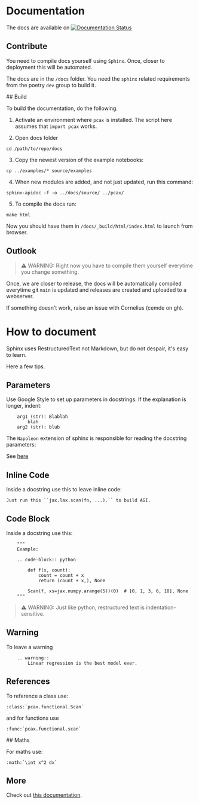 # Documentation

The docs are available on [![Documentation Status](https://readthedocs.org/projects/pcx/badge/?version=latest)](https://pcx.readthedocs.io/en/latest/?badge=latest)

## Contribute

You need to compile docs yourself using `Sphinx`. Once, closer to deployment this will be automated.

The docs are in the `/docs` folder. You need the `sphinx` related requirements from the poetry `dev` group to build it.

## Build

To build the documentation, do the following.

1. Activate an environment where `pcax` is installed. The script here assumes that `import pcax` works.

2. Open docs folder

```
cd /path/to/repo/docs
```

3. Copy the newest version of the example notebooks:

```
cp ../examples/* source/examples
```

4. When new modules are added, and not just updated, run this command:

```
sphinx-apidoc -f -o ../docs/source/ ../pcax/
```

5. To compile the docs run:

```
make html
```

Now you should have them in `/docs/_build/html/index.html` to launch from browser.

## Outlook

> :warning: WARNING: Right now you have to compile them yourself everytime you change something.

Once, we are closer to release, the docs will be automatically compiled everytime git `main` is updated and releases are created and uploaded to a webserver.

If something doesn't work, raise an issue with Cornelius (cemde on gh).

# How to document

Sphinx uses RestructuredText not Markdown, but do not despair, it's easy to learn.

Here a few tips.

## Parameters

Use Google Style to set up parameters in docstrings. If the explanation is longer, indent:

```
    arg1 (str): Blablah
        blah
    arg2 (str): blub
```

The `Napoleon` extension of sphinx is responsible for reading the docstring parameters:

See [here](https://www.sphinx-doc.org/en/master/usage/extensions/napoleon.html#module-sphinx.ext.napoleon)

## Inline Code

Inside a docstring use this to leave inline code:

```
Just run this ``jax.lax.scan(fn, ...).`` to build AGI.
```

## Code Block

Inside a docstring use this:

```
    """
    Example:

    .. code-block:: python

        def f(x, count):
            count = count + x
            return (count + x,), None

        Scan(f, xs=jax.numpy.arange(5))(0)  # [0, 1, 3, 6, 10], None
    """
```

> :warning: WARNING: Just like python, restructured text is indentation-sensitive.

## Warning

To leave a warning

```
    .. warning::
        Linear regression is the best model ever.
```

## References

To reference a class use:

```
:class:`pcax.functional.Scan`
```

and for functions use

```
:func:`pcax.functional.scan`
```

## Maths

For maths use:

```
:math:`\int x^2 dx`
```

## More

Check out [this documentation](https://sublime-and-sphinx-guide.readthedocs.io/en/latest/lists.html).
